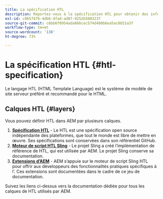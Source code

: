 ```yaml
---
title: La spécification HTL
description: Reportez-vous à la spécification HTL pour obtenir des informations de syntaxe détaillées.
exl-id: c0657476-4db6-4fad-ad87-9252b5003237
source-git-commit: c6bb6f0954ada866cec574d480b6ea5ac0b51a3f
workflow-type: tm+mt
source-wordcount: '138'
ht-degree: 73%

---
```



# La spécification HTL {#htl-specification}

Le langage HTL (HTML Template Language) est le système de modèle de site serveur préféré et recommandé pour le HTML.

## Calques HTL {#layers}

Vous pouvez définir HTL dans AEM par plusieurs calques.

1. **[Spécification HTL](https://github.com/adobe/htl-spec)** - Le HTL est une spécification open source indépendante des plateformes, que tout le monde est libre de mettre en œuvre. Ses spécifications sont conservées dans son référentiel GitHub.
1. **[Moteur de script HTL Sling](https://sling.apache.org/documentation/bundles/scripting/scripting-htl.html)** - Le projet Sling a créé l’implémentation de référence de HTL, qui est utilisée par AEM. Le projet Sling conserve sa documentation.
1. **[Extensions d’AEM](aem-extensions.md)** - AEM s’appuie sur le moteur de script Sling HTL pour offrir aux développeurs des fonctionnalités pratiques spécifiques à l’. Ces extensions sont documentées dans le cadre de ce jeu de documentation.

Suivez les liens ci-dessus vers la documentation dédiée pour tous les calques de HTL utilisés par AEM.
